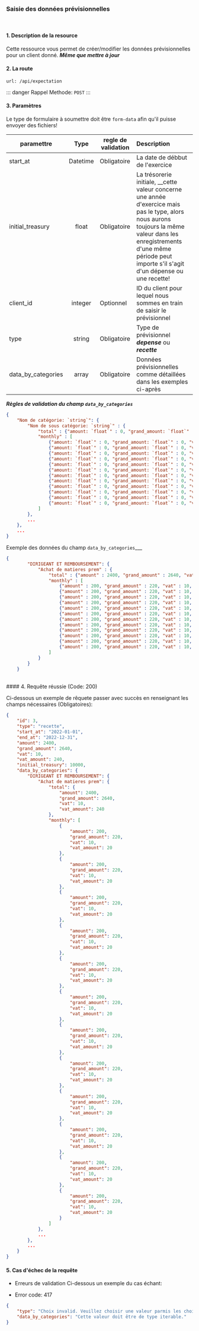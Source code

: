 ### Saisie des données prévisionnelles

<br />

#### 1. Description de la resource

Cette ressource vous permet de créer/modifier les données prévisionnelles pour un client donné.
___Même que mettre à jour___


#### 2. La route
```
url: /api/expectation
```

::: danger Rappel
Methode:  `POST`
:::


#### 3. Paramètres

Le type de formulaire à soumettre doit être `form-data` afin qu'il puisse envoyer des fichiers!

| paramettre | Type | regle de validation | Description |
| -------------------- | :---------: | ------------------------------------------------------------------------------------------------------------ | :-------------------------------------------------------------------------------------------------------- |
| start_at | Datetime | Obligatoire | La date de débbut de l'exercice |
| initial_treasury | float | Obligatoire | La trésorerie initiale, __cette valeur concerne une année d'exercice mais pas le type, alors nous aurons toujours la même valeur dans les enregistrements d'une même période peut importe s'il s'agit d'un dépense ou une recette!|
| client_id | integer | Optionnel | ID du client pour lequel nous sommes en train de saisir le prévisionnel |
| type | string | Obligatoire | Type de prévisionnel ***depense*** ou ***recette*** |
| data_by_categories | array | Obligatoire | Données prévisionnelles comme détaillées dans les exemples ci-après |


___Règles de validation du champ `data_by_categories`___
```json
{
    "Nom de catégorie: `string`": {
        "Nom de sous catégorie: `string`" : {
            "total" : {"amount: `float`" : 0, "grand_amount: `float`" : 0, "vat: `float`" : 0, "vat_amount: `float`" : 0},
            "monthly" : [
                {"amount: `float`" : 0, "grand_amount: `float`" : 0, "vat: `float`" : 0, "vat_amount: `float`" : 0},
                {"amount: `float`" : 0, "grand_amount: `float`" : 0, "vat: `float`" : 0, "vat_amount: `float`" : 0},
                {"amount: `float`" : 0, "grand_amount: `float`" : 0, "vat: `float`" : 0, "vat_amount: `float`" : 0},
                {"amount: `float`" : 0, "grand_amount: `float`" : 0, "vat: `float`" : 0, "vat_amount: `float`" : 0},
                {"amount: `float`" : 0, "grand_amount: `float`" : 0, "vat: `float`" : 0, "vat_amount: `float`" : 0},
                {"amount: `float`" : 0, "grand_amount: `float`" : 0, "vat: `float`" : 0, "vat_amount: `float`" : 0},
                {"amount: `float`" : 0, "grand_amount: `float`" : 0, "vat: `float`" : 0, "vat_amount: `float`" : 0},
                {"amount: `float`" : 0, "grand_amount: `float`" : 0, "vat: `float`" : 0, "vat_amount: `float`" : 0},
                {"amount: `float`" : 0, "grand_amount: `float`" : 0, "vat: `float`" : 0, "vat_amount: `float`" : 0},
                {"amount: `float`" : 0, "grand_amount: `float`" : 0, "vat: `float`" : 0, "vat_amount: `float`" : 0},
                {"amount: `float`" : 0, "grand_amount: `float`" : 0, "vat: `float`" : 0, "vat_amount: `float`" : 0},
                {"amount: `float`" : 0, "grand_amount: `float`" : 0, "vat: `float`" : 0, "vat_amount: `float`" : 0}
            ]
        },
        ...
    },
    ...
}
```

Exemple des données du champ `data_by_categories`___
```json
{
        "DIRIGEANT ET REMBOURSEMENT": {
            "Achat de matieres prem" : {
                "total" : {"amount" : 2400, "grand_amount" : 2640, "vat" : 10, "vat_amount" : 240},
                "monthly" : [
                    {"amount" : 200, "grand_amount" : 220, "vat" : 10, "vat_amount" : 20},
                    {"amount" : 200, "grand_amount" : 220, "vat" : 10, "vat_amount" : 20},
                    {"amount" : 200, "grand_amount" : 220, "vat" : 10, "vat_amount" : 20},
                    {"amount" : 200, "grand_amount" : 220, "vat" : 10, "vat_amount" : 20},
                    {"amount" : 200, "grand_amount" : 220, "vat" : 10, "vat_amount" : 20},
                    {"amount" : 200, "grand_amount" : 220, "vat" : 10, "vat_amount" : 20},
                    {"amount" : 200, "grand_amount" : 220, "vat" : 10, "vat_amount" : 20},
                    {"amount" : 200, "grand_amount" : 220, "vat" : 10, "vat_amount" : 20},
                    {"amount" : 200, "grand_amount" : 220, "vat" : 10, "vat_amount" : 20},
                    {"amount" : 200, "grand_amount" : 220, "vat" : 10, "vat_amount" : 20},
                    {"amount" : 200, "grand_amount" : 220, "vat" : 10, "vat_amount" : 20},
                    {"amount" : 200, "grand_amount" : 220, "vat" : 10, "vat_amount" : 20}
                ]
            }
        }
    }
```


<br />
#### 4. Requête réussie (Code: 200)

Ci-dessous un exemple de rêquete passer avec succès en renseignant les champs nécessaires (Obligatoires):

``` JSON
{
    "id": 3,
    "type": "recette",
    "start_at": "2022-01-01",
    "end_at": "2022-12-31",
    "amount": 2400,
    "grand_amount": 2640,
    "vat": 10,
    "vat_amount": 240,
    "initial_treasury": 10000,
    "data_by_categories": {
        "DIRIGEANT ET REMBOURSEMENT": {
            "Achat de matieres prem": {
                "total": {
                    "amount": 2400,
                    "grand_amount": 2640,
                    "vat": 10,
                    "vat_amount": 240
                },
                "monthly": [
                    {
                        "amount": 200,
                        "grand_amount": 220,
                        "vat": 10,
                        "vat_amount": 20
                    },
                    {
                        "amount": 200,
                        "grand_amount": 220,
                        "vat": 10,
                        "vat_amount": 20
                    },
                    {
                        "amount": 200,
                        "grand_amount": 220,
                        "vat": 10,
                        "vat_amount": 20
                    },
                    {
                        "amount": 200,
                        "grand_amount": 220,
                        "vat": 10,
                        "vat_amount": 20
                    },
                    {
                        "amount": 200,
                        "grand_amount": 220,
                        "vat": 10,
                        "vat_amount": 20
                    },
                    {
                        "amount": 200,
                        "grand_amount": 220,
                        "vat": 10,
                        "vat_amount": 20
                    },
                    {
                        "amount": 200,
                        "grand_amount": 220,
                        "vat": 10,
                        "vat_amount": 20
                    },
                    {
                        "amount": 200,
                        "grand_amount": 220,
                        "vat": 10,
                        "vat_amount": 20
                    },
                    {
                        "amount": 200,
                        "grand_amount": 220,
                        "vat": 10,
                        "vat_amount": 20
                    },
                    {
                        "amount": 200,
                        "grand_amount": 220,
                        "vat": 10,
                        "vat_amount": 20
                    },
                    {
                        "amount": 200,
                        "grand_amount": 220,
                        "vat": 10,
                        "vat_amount": 20
                    },
                    {
                        "amount": 200,
                        "grand_amount": 220,
                        "vat": 10,
                        "vat_amount": 20
                    }
                ]
            },
            ...
        },
        ...
    }
}
```

#### 5. Cas d'échec de la requête
- Erreurs de validation
Ci-dessous un exemple du cas échant:

-  Error code: 417
```json
{
    "type": "Choix invalid. Veuillez choisir une valeur parmis les choix proposés.",
    "data_by_categories": "Cette valeur doit être de type iterable."
}
```



